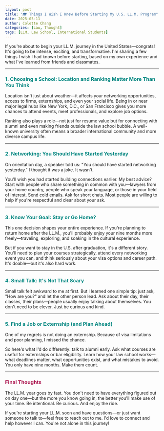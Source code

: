 ```yaml
---
layout: post
title: "🎓 Things I Wish I Knew Before Starting My U.S. LL.M. Program"
date: 2025-05-11
author: Colette Chang
categories: [Law, Thought]
tags: [LLM, Law School, International Students]
---
```


If you're about to begin your LL.M. journey in the United States—congrats! It's going to be intense, exciting, and transformative. I'm sharing a few things I wish I had known before starting, based on my own experience and what I've learned from friends and classmates.

---

### <span style="color:rgb(11, 138, 132);">1. Choosing a School: Location and Ranking Matter More Than You Think</span>

Location isn't just about weather—it affects your networking opportunities, access to firms, externships, and even your social life. Being in or near major legal hubs like New York, D.C., or San Francisco gives you more chances to attend events, meet professionals, and explore job options.

Ranking also plays a role—not just for resume value but for connecting with alumni and even making friends outside the law school bubble. A well-known university often means a broader international community and more diverse campus life.

---

### <span style="color:rgb(11, 138, 132);">2. Networking: You Should Have Started Yesterday</span>

On orientation day, a speaker told us: "You should have started networking yesterday." I thought it was a joke. It wasn't.

You'll wish you had started building connections earlier. My best advice? Start with people who share something in common with you—lawyers from your home country, people who speak your language, or those in your field of interest. Send cold emails. Ask for short chats. Most people are willing to help if you're respectful and clear about your ask.

---

### <span style="color:rgb(11, 138, 132);">3. Know Your Goal: Stay or Go Home?</span>

This one decision shapes your entire experience. If you're planning to return home after the LL.M., you'll probably enjoy your nine months more freely—traveling, exploring, and soaking in the cultural experience.

But if you want to stay in the U.S. after graduation, it's a different story. You'll need to plan your courses strategically, attend every networking event you can, and think seriously about your visa options and career path. It's doable—but it's also hard work.

---

### <span style="color:rgb(11, 138, 132);">4. Small Talk: It's Not That Scary</span>

Small talk felt awkward to me at first. But I learned one simple tip: just ask, "How are you?" and let the other person lead. Ask about their day, their classes, their plans—people usually enjoy talking about themselves. You don't need to be clever. Just be curious and kind.

---

### <span style="color:rgb(11, 138, 132);">5. Find a Job or Externship (and Plan Ahead)</span>

One of my regrets is not doing an externship. Because of visa limitations and poor planning, I missed the chance.

So here's what I'd do differently: talk to alumni early. Ask what courses are useful for externships or bar eligibility. Learn how your law school works—what deadlines matter, what opportunities exist, and what mistakes to avoid. You only have nine months. Make them count.

---

### <span style="color:rgb(171, 21, 79);">Final Thoughts</span>

The LL.M. year goes by fast. You don't need to have everything figured out on day one—but the more you know going in, the better you'll make use of your time. Be intentional. Be curious. And enjoy the ride.

If you're starting your LL.M. soon and have questions—or just want someone to talk to—feel free to reach out to me. I'd love to connect and help however I can. You're not alone in this journey!
